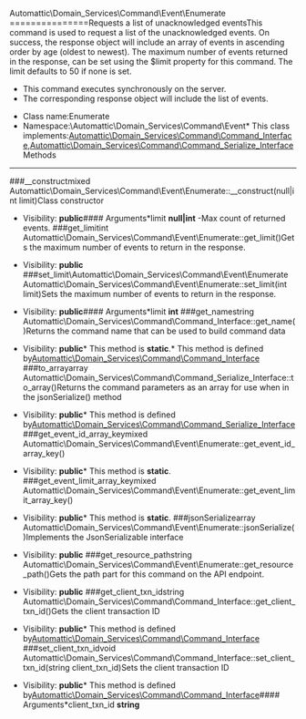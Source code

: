 Automattic\Domain_Services\Command\Event\Enumerate
===============Requests a list of unacknowledged eventsThis command is used to request a list of the unacknowledged events. On success, the response object will include an
array of events in ascending order by age (oldest to newest). The maximum number of events returned in the response,
can be set using the $limit property for this command. The limit defaults to 50 if none is set.
- This command executes synchronously on the server.
- The corresponding response object will include the list of events.
* Class name:Enumerate
* Namespace:\Automattic\Domain_Services\Command\Event* This class implements:[Automattic\Domain_Services\Command\Command_Interface](Automattic-Domain_Services-Command-Command_Interface.md),[Automattic\Domain_Services\Command\Command_Serialize_Interface](Automattic-Domain_Services-Command-Command_Serialize_Interface.md)Methods
-------
###__constructmixed Automattic\Domain_Services\Command\Event\Enumerate::__construct(null|int limit)Class constructor



* Visibility: **public**#### Arguments*limit **null|int** -Max count of returned events.
###get_limitint Automattic\Domain_Services\Command\Event\Enumerate::get_limit()Gets the maximum number of events to return in the response.



* Visibility: **public**
###set_limit\Automattic\Domain_Services\Command\Event\Enumerate Automattic\Domain_Services\Command\Event\Enumerate::set_limit(int limit)Sets the maximum number of events to return in the response.



* Visibility: **public**#### Arguments*limit **int**
###get_namestring Automattic\Domain_Services\Command\Command_Interface::get_name()Returns the command name that can be used to build command data



* Visibility: **public*** This method is **static**.* This method is defined by[Automattic\Domain_Services\Command\Command_Interface](Automattic-Domain_Services-Command-Command_Interface.md)
###to_arrayarray Automattic\Domain_Services\Command\Command_Serialize_Interface::to_array()Returns the command parameters as an array for use when in the jsonSerialize() method



* Visibility: **public*** This method is defined by[Automattic\Domain_Services\Command\Command_Serialize_Interface](Automattic-Domain_Services-Command-Command_Serialize_Interface.md)
###get_event_id_array_keymixed Automattic\Domain_Services\Command\Event\Enumerate::get_event_id_array_key()



* Visibility: **public*** This method is **static**.
###get_event_limit_array_keymixed Automattic\Domain_Services\Command\Event\Enumerate::get_event_limit_array_key()



* Visibility: **public*** This method is **static**.
###jsonSerializearray Automattic\Domain_Services\Command\Event\Enumerate::jsonSerialize()Implements the JsonSerializable interface



* Visibility: **public**
###get_resource_pathstring Automattic\Domain_Services\Command\Event\Enumerate::get_resource_path()Gets the path part for this command on the API endpoint.



* Visibility: **public**
###get_client_txn_idstring Automattic\Domain_Services\Command\Command_Interface::get_client_txn_id()Gets the client transaction ID



* Visibility: **public*** This method is defined by[Automattic\Domain_Services\Command\Command_Interface](Automattic-Domain_Services-Command-Command_Interface.md)
###set_client_txn_idvoid Automattic\Domain_Services\Command\Command_Interface::set_client_txn_id(string client_txn_id)Sets the client transaction ID



* Visibility: **public*** This method is defined by[Automattic\Domain_Services\Command\Command_Interface](Automattic-Domain_Services-Command-Command_Interface.md)#### Arguments*client_txn_id **string**